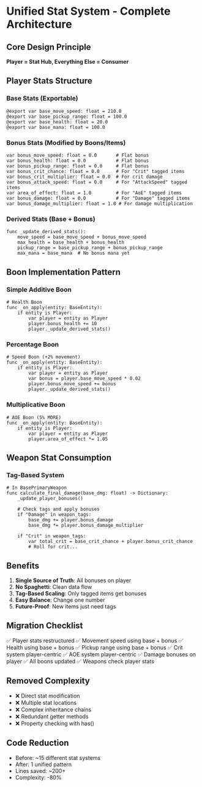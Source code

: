 # Unified Stat System - Complete Architecture

## Core Design Principle
**Player = Stat Hub, Everything Else = Consumer**

## Player Stats Structure

### Base Stats (Exportable)
```gdscript
@export var base_move_speed: float = 210.0
@export var base_pickup_range: float = 100.0
@export var base_health: float = 20.0
@export var base_mana: float = 100.0
```

### Bonus Stats (Modified by Boons/Items)
```gdscript
var bonus_move_speed: float = 0.0       # Flat bonus
var bonus_health: float = 0.0           # Flat bonus
var bonus_pickup_range: float = 0.0     # Flat bonus
var bonus_crit_chance: float = 0.0      # For "Crit" tagged items
var bonus_crit_multiplier: float = 0.0  # For crit damage
var bonus_attack_speed: float = 0.0     # For "AttackSpeed" tagged items
var area_of_effect: float = 1.0         # For "AoE" tagged items
var bonus_damage: float = 0.0           # For "Damage" tagged items
var bonus_damage_multiplier: float = 1.0 # For damage multiplication
```

### Derived Stats (Base + Bonus)
```gdscript
func _update_derived_stats():
    move_speed = base_move_speed + bonus_move_speed
    max_health = base_health + bonus_health
    pickup_range = base_pickup_range + bonus_pickup_range
    max_mana = base_mana  # No bonus mana yet
```

## Boon Implementation Pattern

### Simple Additive Boon
```gdscript
# Health Boon
func _on_apply(entity: BaseEntity):
    if entity is Player:
        var player = entity as Player
        player.bonus_health += 10
        player._update_derived_stats()
```

### Percentage Boon
```gdscript
# Speed Boon (+2% movement)
func _on_apply(entity: BaseEntity):
    if entity is Player:
        var player = entity as Player
        var bonus = player.base_move_speed * 0.02
        player.bonus_move_speed += bonus
        player._update_derived_stats()
```

### Multiplicative Boon
```gdscript
# AOE Boon (5% MORE)
func _on_apply(entity: BaseEntity):
    if entity is Player:
        var player = entity as Player
        player.area_of_effect *= 1.05
```

## Weapon Stat Consumption

### Tag-Based System
```gdscript
# In BasePrimaryWeapon
func calculate_final_damage(base_dmg: float) -> Dictionary:
    _update_player_bonuses()
    
    # Check tags and apply bonuses
    if "Damage" in weapon_tags:
        base_dmg += player.bonus_damage
        base_dmg *= player.bonus_damage_multiplier
    
    if "Crit" in weapon_tags:
        var total_crit = base_crit_chance + player.bonus_crit_chance
        # Roll for crit...
```

## Benefits

1. **Single Source of Truth**: All bonuses on player
2. **No Spaghetti**: Clean data flow
3. **Tag-Based Scaling**: Only tagged items get bonuses
4. **Easy Balance**: Change one number
5. **Future-Proof**: New items just need tags

## Migration Checklist

✅ Player stats restructured
✅ Movement speed using base + bonus
✅ Health using base + bonus
✅ Pickup range using base + bonus
✅ Crit system player-centric
✅ AOE system player-centric
✅ Damage bonuses on player
✅ All boons updated
✅ Weapons check player stats

## Removed Complexity

- ❌ Direct stat modification
- ❌ Multiple stat locations
- ❌ Complex inheritance chains
- ❌ Redundant getter methods
- ❌ Property checking with has()

## Code Reduction

- Before: ~15 different stat systems
- After: 1 unified pattern
- Lines saved: ~200+
- Complexity: -80%